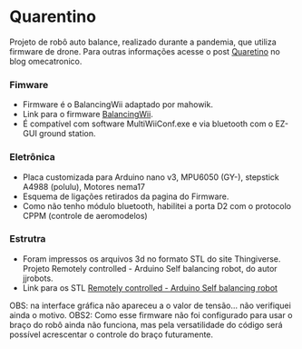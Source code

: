 # Quarentino
 Projeto de robô auto balance, realizado durante a pandemia, que utiliza firmware de drone. Para outras informações acesse o post [Quaretino](https://omecatronico.com.br/blog/sr-quarentino/) no blog omecatronico.

### Fimware
- Firmware é o BalancingWii adaptado por mahowik.
- Link para o firmware [BalancingWii](https://github.com/mahowik/BalancingWii).
- É compatível com software MultiWiiConf.exe e via bluetooth com o EZ-GUI ground station.

### Eletrônica
- Placa customizada para Arduino nano v3, MPU6050 (GY-), stepstick A4988 (polulu), Motores nema17
- Esquema de ligações retirados da pagina do Firmware.
- Como não tenho módulo bluetooth, habilitei a porta D2 com o protocolo CPPM (controle de aeromodelos) 

### Estrutra
- Foram impressos os arquivos 3d no formato STL do site Thingiverse. Projeto Remotely controlled - Arduino Self balancing robot, do autor jjrobots.
- Link para os STL [Remotely controlled - Arduino Self balancing robot](https://www.thingiverse.com/thing:2306541)

OBS: na interface gráfica não apareceu a o valor de tensão… não verifiquei ainda o motivo.
OBS2: Como esse firmware não foi configurado para usar o braço do robô ainda não funciona, mas pela versatilidade do código será possível acrescentar o controle do braço futuramente.